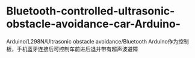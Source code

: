 # Bluetooth-controlled-ultrasonic-obstacle-avoidance-car-Arduino-
Arduino/L298N/Ultrasonic obstacle avoidance/Bluetooth
Arduino作为控制板，手机蓝牙连接后可控制车前进后退并带有超声波避障

